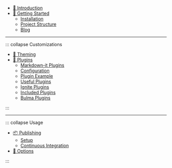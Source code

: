 * [:page_facing_up: Introduction](pages/Introduction.md)
* [:tada: Getting Started](pages/GettingStarted.md)
  * [Installation](pages/GettingStarted.md#installation)
  * [Project Structure](pages/ProjectStructure.md)
  * [Blog](pages/Blog.md)

---

::: collapse Customizations

* [:nail_care: Theming](pages/Theming.md)
* [:cake: Plugins](pages/Plugins.md)
  * [Markdown-it Plugins](pages/Plugins.md#markdown-it-plugins)
  * [Configuration](pages/Plugins.md#configuration)
  * [Plugin Example](pages/Plugins.md#plugin-example)
  * [Useful Plugins](pages/Plugins.md#useful-plugins)
  * [Ignite Plugins](pages/IgnitePlugins.md)
  * [Included Plugins](pages/IncludedPlugins.md)
  * [Bulma Plugins](pages/BulmaPlugins.md)

:::

---

::: collapse Usage

* [:package: Publishing](pages/Publishing.md)
  * [Setup](pages/Publishing.md#setup-branch)
  * [Continuous Integration](pages/Publishing.md#Continuous-integration)
* [:wrench: Options](pages/Options.md)

:::
